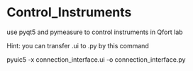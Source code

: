# Control_Instruments
use pyqt5 and pymeasure to control instruments in Qfort lab

Hint: you can transfer .ui to .py by this command

pyuic5 -x connection_interface.ui -o connection_interface.py

